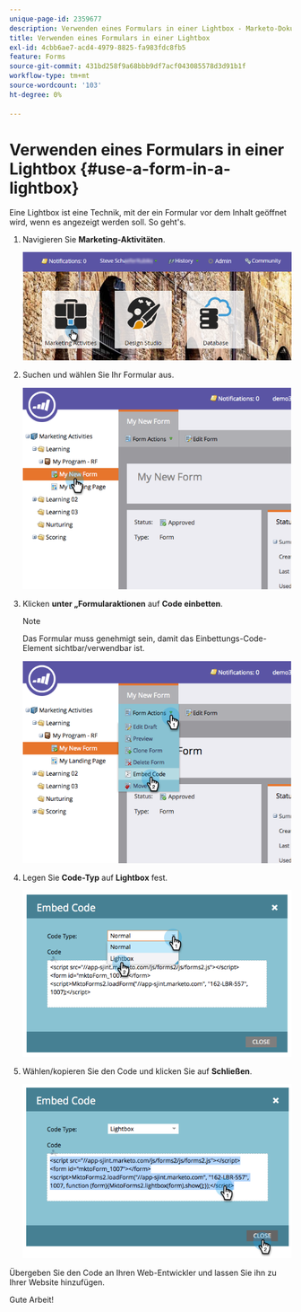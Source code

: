 ```yaml
---
unique-page-id: 2359677
description: Verwenden eines Formulars in einer Lightbox - Marketo-Dokumente - Produktdokumentation
title: Verwenden eines Formulars in einer Lightbox
exl-id: 4cbb6ae7-acd4-4979-8825-fa983fdc8fb5
feature: Forms
source-git-commit: 431bd258f9a68bbb9df7acf043085578d3d91b1f
workflow-type: tm+mt
source-wordcount: '103'
ht-degree: 0%

---
```


# Verwenden eines Formulars in einer Lightbox {#use-a-form-in-a-lightbox}

Eine Lightbox ist eine Technik, mit der ein Formular vor dem Inhalt geöffnet wird, wenn es angezeigt werden soll. So geht&#39;s.

1. Navigieren Sie **Marketing-Aktivitäten**.

   ![](assets/login-marketing-activities-8.png)

1. Suchen und wählen Sie Ihr Formular aus.

   ![](assets/image2014-9-15-14-3a32-3a15.png)

1. Klicken **unter „Formularaktionen** auf **Code einbetten**.

   >[!NOTE]
   >
   >Das Formular muss genehmigt sein, damit das Einbettungs-Code-Element sichtbar/verwendbar ist.

   ![](assets/image2014-9-15-14-3a32-3a24.png)

1. Legen Sie **Code-Typ** auf **Lightbox** fest.

   ![](assets/image2014-9-15-14-3a32-3a31.png)

1. Wählen/kopieren Sie den Code und klicken Sie auf **Schließen**.

   ![](assets/image2014-9-15-14-3a32-3a39.png)

Übergeben Sie den Code an Ihren Web-Entwickler und lassen Sie ihn zu Ihrer Website hinzufügen.

Gute Arbeit!
